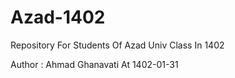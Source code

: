 # Azad-1402
Repository For Students Of Azad Univ Class In 1402


Author : Ahmad Ghanavati At 1402-01-31
